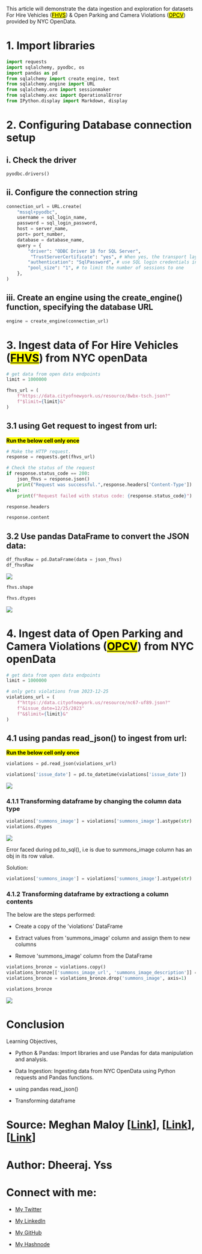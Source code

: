This article will demonstrate the data ingestion and exploration for datasets For Hire Vehicles ([<mark>FHVS</mark>](https://data.cityofnewyork.us/Transportation/For-Hire-Vehicles-FHV-Active/8wbx-tsch/about_data)) & Open Parking and Camera Violations ([<mark>OPCV</mark>](https://data.cityofnewyork.us/City-Government/Open-Parking-and-Camera-Violations/nc67-uf89/about_data)) provided by NYC OpenData.


# 1\. Import libraries

```python
import requests
import sqlalchemy, pyodbc, os
import pandas as pd
from sqlalchemy import create_engine, text
from sqlalchemy.engine import URL
from sqlalchemy.orm import sessionmaker
from sqlalchemy.exc import OperationalError
from IPython.display import Markdown, display
```

# 2\. Configuring Database connection setup

## i. Check the driver

```python
pyodbc.drivers()
```

## ii. Configure the connection string

```python
connection_url = URL.create(
    "mssql+pyodbc",
    username = sql_login_name,
    password = sql_login_password,
    host = server_name,
    port= port_number,
    database = database_name,
    query = {
        "driver": "ODBC Driver 18 for SQL Server",
         "TrustServerCertificate": "yes", # When yes, the transport layer will use SSL to encrypt the channel and bypass walking the certificate chain to validate trust. Useful when using self-signed certificates or when the certificate chain cannot be validated.
        "authentication": "SqlPassword", # use SQL login credentials instead of Windows authentication.
        "pool_size": "1", # to limit the number of sessions to one
    },
)
```

## iii. Create an engine using the create\_engine() function, specifying the database URL

```python
engine = create_engine(connection_url)
```

# 3\. Ingest data of For Hire Vehicles ([<mark>FHVS</mark>](https://data.cityofnewyork.us/Transportation/For-Hire-Vehicles-FHV-Active/8wbx-tsch/about_data)) from NYC openData

```python
# get data from open data endpoints
limit = 1000000

fhvs_url = (
    f"https://data.cityofnewyork.us/resource/8wbx-tsch.json?"
    f"$limit={limit}&"
)
```

## 3.1 using Get request to ingest from url:

**<mark>Run the below cell only once</mark>**

```python
# Make the HTTP request.
response = requests.get(fhvs_url)

# Check the status of the request
if response.status_code == 200:
    json_fhvs = response.json()
    print("Request was successful.",response.headers['Content-Type'])
else:
    print(f"Request failed with status code: {response.status_code}")
```

```python
response.headers
```

```python
response.content
```

## 3.2 Use pandas DataFrame to convert the JSON data:

```python
df_fhvsRaw = pd.DataFrame(data = json_fhvs)
df_fhvsRaw
```

![](https://cdn.hashnode.com/res/hashnode/image/upload/v1716542934338/cc595a7e-9fdb-48a1-b84a-0fbf7b470b7b.png)

```python
fhvs.shape
```

```python
fhvs.dtypes
```

![](https://cdn.hashnode.com/res/hashnode/image/upload/v1716542957265/a20cad5c-6931-43e4-ba6b-bc8e8b87dbc0.png)


# 4\. Ingest data of Open Parking and Camera Violations ([<mark>OPCV</mark>](https://data.cityofnewyork.us/City-Government/Open-Parking-and-Camera-Violations/nc67-uf89/about_data)) from NYC openData

```python
# get data from open data endpoints
limit = 1000000

# only gets violations from 2023-12-25
violations_url = (
    f"https://data.cityofnewyork.us/resource/nc67-uf89.json?"
    f"&issue_date=12/25/2023"
    f"&$limit={limit}&"
)
```

## 4.1 using pandas read\_json() to ingest from url:

**<mark>Run the below cell only once</mark>**

```python
violations = pd.read_json(violations_url)

violations['issue_date'] = pd.to_datetime(violations['issue_date'])
```

![](https://cdn.hashnode.com/res/hashnode/image/upload/v1716543119472/1622ab96-cd66-40e0-911d-ab4accb6f42a.png)

### 4.1.1 Transforming dataframe by changing the column data type

```python
violations['summons_image'] = violations['summons_image'].astype(str)
violations.dtypes
```

![](https://cdn.hashnode.com/res/hashnode/image/upload/v1716487265521/8f3c6af8-f164-4786-83af-d9fb45144ce5.png)

Error faced during pd.to\_sql(), i.e is due to summons\_image column has an obj in its row value.

Solution:

```python
violations['summons_image'] = violations['summons_image'].astype(str)
```

### 4.1.2 Transforming dataframe by extractiong a column contents

The below are the steps performed:

* Create a copy of the 'violations' DataFrame
    
* Extract values from 'summons\_image' column and assign them to new columns
    
* Remove 'summons\_image' column from the DataFrame
    

```python
violations_bronze = violations.copy()
violations_bronze[['summons_image_url', 'summons_image_description']] = violations_bronze['summons_image'].str.extract("url': '(.*?)', 'description': '(.*?)'")
violations_bronze = violations_bronze.drop('summons_image', axis=1)

violations_bronze
```

![](https://cdn.hashnode.com/res/hashnode/image/upload/v1716556203053/5c8a572e-9ae0-420c-b664-cdf747fa1275.png)



# Conclusion

Learning Objectives,

- Python & Pandas: Import libraries and use Pandas for data manipulation and analysis.

- Data Ingestion: Ingesting data from NYC OpenData using Python requests and Pandas functions.

- using pandas read_json()

- Transforming dataframe


# Source: Meghan Maloy \[[Link](https://www.youtube.com/watch?v=tqk9RL8FEGU&list=LL&index=3)\], \[[Link](https://2024.open-data.nyc/event/intro-to-sql/)\], \[[Link](https://drive.google.com/drive/folders/1Z39aC3sypkBhphlX_YyW04HjxdBlddGv)\]

# Author: Dheeraj. Yss

# Connect with me:

* [My Twitter](https://twitter.com/yssdheeraj)
    
* [My LinkedIn](https://www.linkedin.com/in/dheerajy1/)
    
* [My GitHub](https://github.com/dheerajy1)
    
* [My Hashnode](https://dheerajy1.hashnode.dev/)
